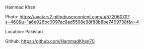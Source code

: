 Hammad Khan

Photo: https://avatars2.githubusercontent.com/u/57206070?s=460&u=1a6e026bc0097ac8ad5598e98f88b8be7409738f&v=4

Location: Pakistan

Github: https://github.com/HammadKhan70
